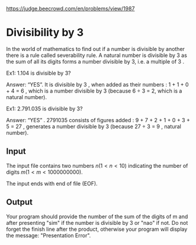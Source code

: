 https://judge.beecrowd.com/en/problems/view/1987

# Divisibility by 3

In the world of mathematics to find out if a number is divisible by another
there is a rule called severability rule. A natural number is divisible by 3 as
the sum of all its digits forms a number divisible by 3, i.e. a multiple of 3 .

Ex1: 1.104 is divisible by 3?

Answer: “YES”. It is divisible by 3 , when added as their numbers : 1 + 1 + 0 +
4 = 6 , which is a number divisible by 3 (because 6 ÷ 3 = 2, which is a natural
number).

Ex1: 2.791.035 is divisible by 3?

Answer: “YES” . 2791035 consists of figures added : 9 + 7 + 2 + 1 + 0 + 3 + 5 =
27 , generates a number divisible by 3 (because 27 ÷ 3 = 9 , natural number).

## Input

The input file contains two numbers $n (1 \lt n \lt 10)$ indicating the number
of digits $m (1 \lt m \lt 1000000000)$.

The input ends with end of file (EOF).

## Output

Your program should provide the number of the sum of the digits of m and after
presenting "sim" if the number is divisible by 3 or "nao" if not. Do not forget
the finish line after the product, otherwise your program will display the
message: "Presentation Error".
